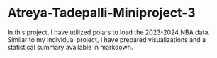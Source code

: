 # Atreya-Tadepalli-Miniproject-3

In this project, I have utilized polars to load the 2023-2024 NBA data. Similar to my individual project, I have prepared visualizations and a statistical summary available in markdown.
